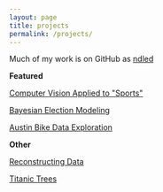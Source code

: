 ```yaml
---
layout: page
title: projects
permalink: /projects/
---
```


Much of my work is on GitHub as [ndled](https://github.com/ndled)

**Featured**

[Computer Vision Applied to "Sports"](/stats/2021/08/06/CV-OWL)

[Bayesian Election Modeling](/hire/bi.html)

[Austin Bike Data Exploration](/stats/2021/07/04/Austin-Bikes)

**Other**

[Reconstructing Data](/stats/2021/07/23/Reconstructing-Data.html)

[Titanic Trees](/stats/2021/07/01/Titanic-Trees.html)
